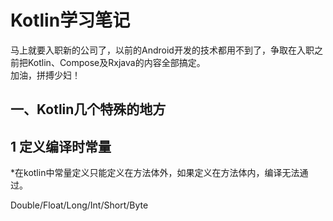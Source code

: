 # Kotlin学习笔记

马上就要入职新的公司了，以前的Android开发的技术都用不到了，争取在入职之前把Kotlin、Compose及Rxjava的内容全部搞定。  
加油，拼搏少妇！

## 一、Kotlin几个特殊的地方

## 1 定义编译时常量

*在kotlin中常量定义只能定义在方法体外，如果定义在方法体内，编译无法通过。

Double/Float/Long/Int/Short/Byte